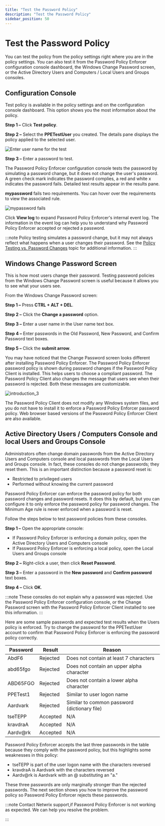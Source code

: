 ```yaml
---
title: "Test the Password Policy"
description: "Test the Password Policy"
sidebar_position: 50
---
```


# Test the Password Policy

You can test the policy from the policy settings right where you are in the policy settings. You can
also test it from the Password Policy Enforcer configuration console dashboard, the Windows Change
Password screen, or the Active Directory Users and Computers / Local Users and Groups consoles.

## Configuration Console

Test policy is available in the policy settings and on the configuration console dashboard. This
option shows you the most information about the policy.

**Step 1 –** Click **Test policy**.

**Step 2 –** Select the **PPETestUser** you created. The details pane displays the policy applied to
the selected user.

![Enter user name for the test](/images/passwordpolicyenforcer/11.1/evaluation/evaltestuser.webp)

**Step 3 –** Enter a password to test.

The Password Policy Enforcer configuration console tests the password by simulating a password
change, but it does not change the user's password. A green check mark indicates the password
complies, a red and white x indicates the password fails. Detailed test results appear in the
results pane.

**mypassword** fails two requirements. You can hover over the requirements to view the associated
rule.

![mypassword fails](/images/passwordpolicyenforcer/11.1/evaluation/evaltestuserfail.webp)

Click **View log** to expand Password Policy Enforcer's internal event log. The information in the
event log can help you to understand why Password Policy Enforcer accepted or rejected a password.

:::note
Policy testing simulates a password change, but it may not always reflect what happens
when a user changes their password. See the
[Policy Testing vs. Password Changes](/docs/passwordpolicyenforcer/11.1/admin/manage-policies/testpolicy.md#policy-testing-vs-password-changes)
topic for additional information.
:::


## Windows Change Password Screen

This is how most users change their password. Testing password policies from the Windows Change
Password screen is useful because it allows you to see what your users see.

From the Windows Change Password screen:

**Step 1 –** Press **CTRL + ALT + DEL**.

**Step 2 –** Click the **Change a password** option.

**Step 3 –** Enter a user name in the User name text box.

**Step 4 –** Enter passwords in the Old Password, New Password, and Confirm Password text boxes.

**Step 5 –** Click the **submit arrow**.

You may have noticed that the Change Password screen looks different after installing Password
Policy Enforcer. The Password Policy Enforcer password policy is shown during password changes if
the Password Policy Client is installed. This helps users to choose a compliant password. The
Password Policy Client also changes the message that users see when their password is rejected. Both
these messages are customizable.

![introduction_3](/images/passwordpolicyenforcer/11.1/evaluation/introduction_3.webp)

The Password Policy Client does not modify any Windows system files, and you do not have to install
it to enforce a Password Policy Enforcer password policy. Web browser based versions of the Password
Policy Enforcer Client are also available.

## Active Directory Users / Computers Console and local Users and Groups Console

Administrators often change domain passwords from the Active Directory Users and Computers console
and local passwords from the Local Users and Groups console. In fact, these consoles do not change
passwords; they reset them. This is an important distinction because a password reset is:

- Restricted to privileged users
- Performed without knowing the current password

Password Policy Enforcer can enforce the password policy for both password changes and password
resets. It does this by default, but you can configure it to only enforce the password policy for
password changes. The Minimum Age rule is never enforced when a password is reset.

Follow the steps below to test password policies from these consoles.

**Step 1 –** Open the appropriate console:

- If Password Policy Enforcer is enforcing a domain policy, open the Active Directory Users and
  Computers console
- If Password Policy Enforcer is enforcing a local policy, open the Local Users and Groups console

**Step 2 –** Right-click a user, then click **Reset Password**.

**Step 3 –** Enter a password in the **New password** and **Confirm password** text boxes.

**Step 4 –** Click **OK**.

:::note
These consoles do not explain why a password was rejected. Use the Password Policy
Enforcer configuration console, or the Change Password screen with the Password Policy Enforcer
Client installed to see this information.
:::


Here are some sample passwords and expected test results when the Users policy is enforced. Try to
change the password for the PPETestUser account to confirm that Password Policy Enforcer is
enforcing the password policy correctly.

| Password | Result   | Reason                                       |
| -------- | -------- | -------------------------------------------- |
| AbdF6    | Rejected | Does not contain at least 7 characters       |
| abd65fgo | Rejected | Does not contain an upper alpha character    |
| ABD65FGO | Rejected | Does not contain a lower alpha character     |
| PPETest1 | Rejected | Similar to user logon name                   |
| Aardvark | Rejected | Similar to common password (dictionary file) |
| tseTEPP  | Accepted | N/A                                          |
| kravdraA | Accepted | N/A                                          |
| Aardv@rk | Accepted | N/A                                          |

Password Policy Enforcer accepts the last three passwords in the table because they comply with the
password policy, but this highlights some weaknesses in this policy:

- tseTEPP is part of the user logon name with the characters reversed
- kravdraA is Aardvark with the characters reversed
- Aardv@rk is Aardvark with an @ substituting an "a."

These three passwords are only marginally stronger than the rejected passwords. The next section
shows you how to improve the password policy so Password Policy Enforcer rejects these passwords.

:::note
Contact Netwrix support[ ](mailto:support@anixis.com)if Password Policy Enforcer is not
working as expected. We can help you resolve the problem.

:::
